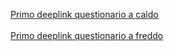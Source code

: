 <a href="https://myaw.page.link/hotSurvey">Primo deeplink questionario a caldo</a>
<br>
<br>
<a href="https://myaw.page.link/4D6z">Primo deeplink questionario a freddo</a>
